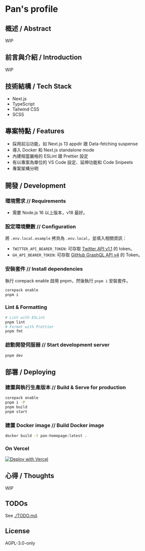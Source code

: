 # Pan's profile

## 概述 / Abstract

WIP

## 前言與介紹 / Introduction

WIP

## 技術結構 / Tech Stack

- Next.js
- TypeScript
- Tailwind CSS
- SCSS

## 專案特點 / Features

- 採用前沿功能，如 Next.js 13 appdir 跟 Data-fetching suspense
- 導入 Docker 和 Next.js standalone mode
- 內建相當嚴格的 ESLint 跟 Prettier 設定
- 有以專案為單位的 VS Code 設定、延伸功能和 Code Snipeets
- 專案架構分明

## 開發 / Development

### 環境需求 // Requirements

- 需要 Node.js 16 以上版本，v18 最好。

### 設定環境變數 // Configuration

將 `.env.local.example` 拷貝為 `.env.local`，並填入相關資訊：

- `TWITTER_API_BEARER_TOKEN`: 可存取 [Twitter API v1.1](https://developer.twitter.com/en/docs/twitter-api/getting-started/getting-access-to-the-twitter-api) 的 token。
- `GH_API_BEARER_TOKEN`: 可存取 [GitHub GraphQL API v4](https://docs.github.com/en/rest/guides/getting-started-with-the-rest-api?apiVersion=2022-11-28) 的 Token。

### 安裝套件 // Install dependencies

執行 corepack enable 啟用 pnpm，然後執行 `pnpm i` 安裝套件。

```bash
corepack enable
pnpm i
```

### Lint & Formatting

```bash
# Lint with ESLint
pnpm lint
# Format with Prettier
pnpm fmt
```

### 啟動開發伺服器 // Start development server

```bash
pnpm dev
```

## 部署 / Deploying

### 建置與執行生產版本 // Build & Serve for production

```bash
corepack enable
pnpm i -P
pnpm build
pnpm start
```

### 建置 Docker image // Build Docker image

```bash
docker build -t pan-homepage:latest .
```

### On Vercel

[![Deploy with Vercel](https://vercel.com/button)](https://vercel.com/new/clone?repository-url=https%3A%2F%2Fgithub.com%2Fpan93412%2Fhomepage&env=TWITTER_API_BEARER_TOKEN,GH_API_BEARER_TOKEN)

## 心得 / Thoughts

WIP

## TODOs

See [./TODO.md](./TODO.md).

## License

AGPL-3.0-only
